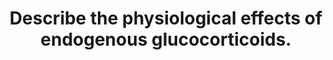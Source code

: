 ---
title: "Describe the physiological effects of endogenous glucocorticoids."
entityType: SAQ
exam: PEX
college: ANZCA
year: 2013
sitting: B
question: 07
passRate: 38
EC_expectedDomains:
- "Good answers were well organized with a concise introductory heading followed by classification into metabolic, immunological, haematological, musculoskeletal, gastrointestinal, foetal, vascular and permissive effects."
EC_extraCredit:
- "Some good answers included a description of mechanism of action of cortisol at the molecular level, which gained extra marks."
- "Similarly, candidates who were able to explain why cortisol is a “stress hormone” and what benefits it confer to the individual scored extra marks."
- "A few well-written answers also included a discussion of how cortisol exerts its anti-inflammatory effects."
EC_errorsCommon:
- "Many candidates mentioned osteoporosis as a physiologic effect when in fact it occurs only in conditions of excess glucocorticoids over long periods."
- "Irrelevant to the question are: Circadian nature of ACTH secretion, which is the cause of confusion to many candidates. (Cortisol is NOT the hormone responsible for normal sleep-awake cycle); Regulatory control of cortisol and the negative feedback loop. (However, marks were awarded to candidates who mentioned that glucocorticoids inhibit ACTH secretion); A system-based description of Cushing syndrome, which is a pathological state; Steroid supplementation during surgery."
- "The main cause for failing this question was insufficient detail demonstrating a lack of knowledge and poor understanding."
---